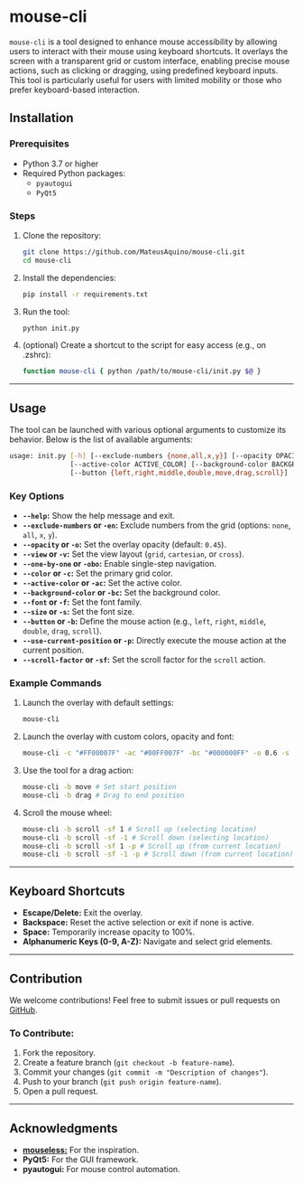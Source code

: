 # mouse-cli

`mouse-cli` is a tool designed to enhance mouse accessibility by allowing users to interact with their mouse using keyboard shortcuts. It overlays the screen with a transparent grid or custom interface, enabling precise mouse actions, such as clicking or dragging, using predefined keyboard inputs. This tool is particularly useful for users with limited mobility or those who prefer keyboard-based interaction.

## Installation

### Prerequisites

- Python 3.7 or higher
- Required Python packages:
  - `pyautogui`
  - `PyQt5`

### Steps

1. Clone the repository:
   ```bash
   git clone https://github.com/MateusAquino/mouse-cli.git
   cd mouse-cli
   ```

2. Install the dependencies:
   ```bash
   pip install -r requirements.txt
   ```

3. Run the tool:
   ```bash
   python init.py
   ```

4. (optional) Create a shortcut to the script for easy access (e.g., on .zshrc):
   ```bash
   function mouse-cli { python /path/to/mouse-cli/init.py $@ }
   ```

---

## Usage

The tool can be launched with various optional arguments to customize its behavior. Below is the list of available arguments:

```bash
usage: init.py [-h] [--exclude-numbers {none,all,x,y}] [--opacity OPACITY] [--view {grid,cartesian,cross}] [--one-by-one] [--color COLOR]
               [--active-color ACTIVE_COLOR] [--background-color BACKGROUND_COLOR] [--font FONT] [--size SIZE]
               [--button {left,right,middle,double,move,drag,scroll}] [--use-current-position] [--scroll-factor SCROLL_FACTOR]
```

### Key Options

- **`--help`:** Show the help message and exit.
- **`--exclude-numbers` or `-en`:** Exclude numbers from the grid (options: `none`, `all`, `x`, `y`).
- **`--opacity` or `-o`:** Set the overlay opacity (default: `0.45`).
- **`--view` or `-v`:** Set the view layout (`grid`, `cartesian`, or `cross`).
- **`--one-by-one` or `-obo`:** Enable single-step navigation.
- **`--color` or `-c`:** Set the primary grid color.
- **`--active-color` or `-ac`:** Set the active color.
- **`--background-color` or `-bc`:** Set the background color.
- **`--font` or `-f`:** Set the font family.
- **`--size` or `-s`:** Set the font size.
- **`--button` or `-b`:** Define the mouse action (e.g., `left`, `right`, `middle`, `double`, `drag`, `scroll`).
- **`--use-current-position` or `-p`:** Directly execute the mouse action at the current position.
- **`--scroll-factor` or `-sf`:** Set the scroll factor for the `scroll` action.

### Example Commands

1. Launch the overlay with default settings:
   ```bash
   mouse-cli
   ```

2. Launch the overlay with custom colors, opacity and font:
   ```bash
   mouse-cli -c "#FF00007F" -ac "#00FF007F" -bc "#000000FF" -o 0.6 -s 16 -f "Fira Code"
   ```

3. Use the tool for a drag action:
   ```bash
   mouse-cli -b move # Set start position
   mouse-cli -b drag # Drag to end position
   ```

4. Scroll the mouse wheel:
   ```bash
   mouse-cli -b scroll -sf 1 # Scroll up (selecting location)
   mouse-cli -b scroll -sf -1 # Scroll down (selecting location)
   mouse-cli -b scroll -sf 1 -p # Scroll up (from current location)
   mouse-cli -b scroll -sf -1 -p # Scroll down (from current location)
   ```

---

## Keyboard Shortcuts

- **Escape/Delete:** Exit the overlay.
- **Backspace:** Reset the active selection or exit if none is active.
- **Space:** Temporarily increase opacity to 100%.
- **Alphanumeric Keys (0-9, A-Z):** Navigate and select grid elements.

---

## Contribution

We welcome contributions! Feel free to submit issues or pull requests on [GitHub](https://github.com/yourusername/mouse-keyboard-overlay).

### To Contribute:

1. Fork the repository.
2. Create a feature branch (`git checkout -b feature-name`).
3. Commit your changes (`git commit -m "Description of changes"`).
4. Push to your branch (`git push origin feature-name`).
5. Open a pull request.

---

## Acknowledgments

- [**mouseless:**](https://mouseless.click/) For the inspiration.
- **PyQt5:** For the GUI framework.
- **pyautogui:** For mouse control automation.

